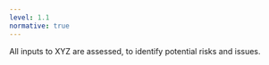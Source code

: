```yaml
---
level: 1.1
normative: true
---
```


All inputs to XYZ are assessed, to identify potential risks and issues.

